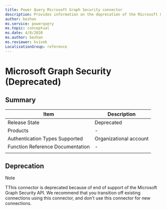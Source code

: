 ```yaml
---
title: Power Query Microsoft Graph Security connector
description: Provides information on the deprecation of the Microsoft Graph Security connector.
author: bezhan
ms.service: powerquery
ms.topic: conceptual
ms.date: 4/8/2020
ms.author: bezhan
ms.reviewer: kvivek
LocalizationGroup: reference
---
```


# Microsoft Graph Security (Deprecated)
 
## Summary

| Item | Description |
| ---- | ----------- |
| Release State | Deprecated |
| Products | - |
| Authentication Types Supported | Organizational account |
| Function Reference Documentation | - |
| | |

## Deprecation

> [!NOTE]
> TThis connector is deprecated because of end of support of the Microsoft Graph Security API. We recommend that you transition off existing connections using this connector, and don't use this connector for new connections. 

